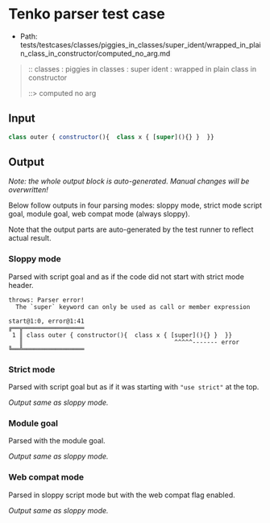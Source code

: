 # Tenko parser test case

- Path: tests/testcases/classes/piggies_in_classes/super_ident/wrapped_in_plain_class_in_constructor/computed_no_arg.md

> :: classes : piggies in classes : super ident : wrapped in plain class in constructor
>
> ::> computed no arg

## Input

`````js
class outer { constructor(){  class x { [super](){} }  }}
`````

## Output

_Note: the whole output block is auto-generated. Manual changes will be overwritten!_

Below follow outputs in four parsing modes: sloppy mode, strict mode script goal, module goal, web compat mode (always sloppy).

Note that the output parts are auto-generated by the test runner to reflect actual result.

### Sloppy mode

Parsed with script goal and as if the code did not start with strict mode header.

`````
throws: Parser error!
  The `super` keyword can only be used as call or member expression

start@1:0, error@1:41
╔══╦═════════════════
 1 ║ class outer { constructor(){  class x { [super](){} }  }}
   ║                                          ^^^^^------- error
╚══╩═════════════════

`````

### Strict mode

Parsed with script goal but as if it was starting with `"use strict"` at the top.

_Output same as sloppy mode._

### Module goal

Parsed with the module goal.

_Output same as sloppy mode._

### Web compat mode

Parsed in sloppy script mode but with the web compat flag enabled.

_Output same as sloppy mode._
